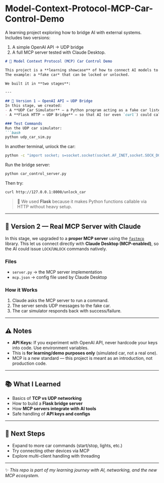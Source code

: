 # Model-Context-Protocol-MCP-Car-Control-Demo
A learning project exploring how to bridge AI with external systems.  Includes two versions:  
  1) A simple OpenAI API → UDP bridge
  2) A full MCP server tested with Claude Desktop.

````markdown
# 🚗 Model Context Protocol (MCP) Car Control Demo

This project is a **learning showcase** of how to connect AI models to external systems using both a simple bridge and a real MCP server.  
The example: a *fake car* that can be locked or unlocked.

We built it in **two stages**:

---

## 🔑 Version 1 — OpenAI API → UDP Bridge
In this stage, we created:
- A **UDP Car Simulator** — a Python program acting as a fake car listening for `LOCK`/`UNLOCK` commands.
- A **Flask HTTP → UDP Bridge** — so that AI (or even `curl`) could call a simple HTTP endpoint, which then talks to the UDP car.

### Test Commands
Run the UDP car simulator:
```bash
python udp_car_sim.py
````

In another terminal, unlock the car:

```bash
python -c "import socket; s=socket.socket(socket.AF_INET,socket.SOCK_DGRAM); s.sendto(b'UNLOCK',( '127.0.0.1',5005 )); print(s.recvfrom(1024)[0].decode())"
```

Run the bridge server:

```bash
python car_control_server.py
```

Then try:

```bash
curl http://127.0.0.1:8000/unlock_car
```

> 📝 We used **Flask** because it makes Python functions callable via HTTP without heavy setup.

---

## 🔑 Version 2 — Real MCP Server with Claude

In this stage, we upgraded to a **proper MCP server** using the [`fastmcp`](https://github.com/modelcontextprotocol/fastmcp) library.
This let us connect directly with **Claude Desktop (MCP-enabled)**, so the AI could issue `LOCK`/`UNLOCK` commands natively.

### Files

* `server.py` → the MCP server implementation
* `mcp.json` → config file used by Claude Desktop

### How it Works

1. Claude asks the MCP server to run a command.
2. The server sends UDP messages to the fake car.
3. The car simulator responds back with success/failure.

---

## ⚠️ Notes

* **API Keys:** If you experiment with OpenAI API, never hardcode your keys into code. Use environment variables.
* This is **for learning/demo purposes only** (simulated car, not a real one).
* MCP is a new standard — this project is meant as an introduction, not production code.

---

## 📚 What I Learned

* Basics of **TCP vs UDP networking**
* How to build a **Flask bridge server**
* How **MCP servers integrate with AI tools**
* Safe handling of **API keys and configs**

---

## 🚀 Next Steps

* Expand to more car commands (start/stop, lights, etc.)
* Try connecting other devices via MCP
* Explore multi-client handling with threading

---

✨ *This repo is part of my learning journey with AI, networking, and the new MCP ecosystem.*
